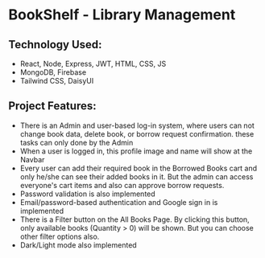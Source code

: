# BookShelf - Library Management


## Technology Used:
- React, Node, Express, JWT, HTML, CSS, JS
- MongoDB, Firebase
- Tailwind CSS, DaisyUI

## Project Features:
- There is an Admin and user-based log-in system, where users can not change book data, delete book, or borrow request confirmation. these tasks can only done by the Admin
- When a user is logged in, this profile image and name will show at the Navbar
- Every user can add their required book in the Borrowed Books cart and only he/she can see their added books in it. But the admin can access everyone's cart items and also can approve borrow requests.
- Password validation is also implemented
- Email/password-based authentication and Google sign in is implemented
- There is a Filter button on the All Books Page. By clicking this button, only available books (Quantity > 0) will be shown. But you can choose other filter options also.
- Dark/Light mode also implemented


